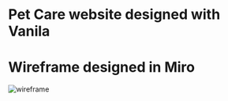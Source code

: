 # Pet Care website designed with Vanila

# Wireframe designed in Miro

![wireframe](https://user-images.githubusercontent.com/58992828/195481203-7fd9e547-38cd-4bff-b6e6-893d1a813a74.jpg)
